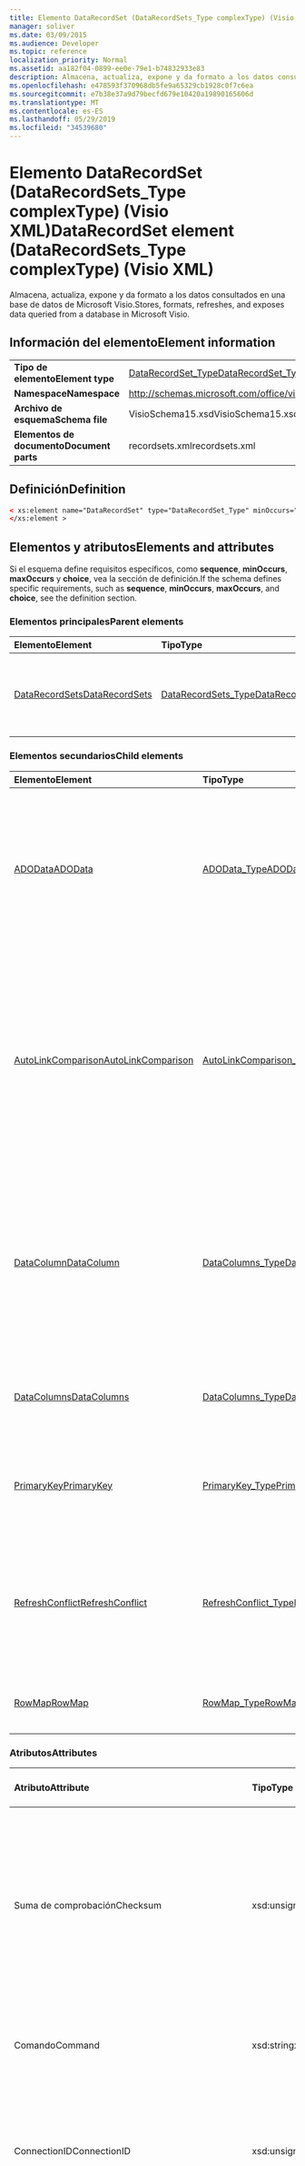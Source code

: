 ```yaml
---
title: Elemento DataRecordSet (DataRecordSets_Type complexType) (Visio XML)
manager: soliver
ms.date: 03/09/2015
ms.audience: Developer
ms.topic: reference
localization_priority: Normal
ms.assetid: aa182f04-0899-ee0e-79e1-b74832933e83
description: Almacena, actualiza, expone y da formato a los datos consultados en una base de datos de Microsoft Visio.
ms.openlocfilehash: e478593f370968db5fe9a65329cb1928c0f7c6ea
ms.sourcegitcommit: e7b38e37a9d79becfd679e10420a19890165606d
ms.translationtype: MT
ms.contentlocale: es-ES
ms.lasthandoff: 05/29/2019
ms.locfileid: "34539680"
---
```

# <a name="datarecordset-element-datarecordsets_type-complextype-visio-xml"></a><span data-ttu-id="42a5e-103">Elemento DataRecordSet (DataRecordSets_Type complexType) (Visio XML)</span><span class="sxs-lookup"><span data-stu-id="42a5e-103">DataRecordSet element (DataRecordSets_Type complexType) (Visio XML)</span></span>

<span data-ttu-id="42a5e-104">Almacena, actualiza, expone y da formato a los datos consultados en una base de datos de Microsoft Visio.</span><span class="sxs-lookup"><span data-stu-id="42a5e-104">Stores, formats, refreshes, and exposes data queried from a database in Microsoft Visio.</span></span>
  
## <a name="element-information"></a><span data-ttu-id="42a5e-105">Información del elemento</span><span class="sxs-lookup"><span data-stu-id="42a5e-105">Element information</span></span>

|||
|:-----|:-----|
|<span data-ttu-id="42a5e-106">**Tipo de elemento**</span><span class="sxs-lookup"><span data-stu-id="42a5e-106">**Element type**</span></span> <br/> |[<span data-ttu-id="42a5e-107">DataRecordSet_Type</span><span class="sxs-lookup"><span data-stu-id="42a5e-107">DataRecordSet_Type</span></span>](datarecordset_type-complextypevisio-xml.md) <br/> |
|<span data-ttu-id="42a5e-108">**Namespace**</span><span class="sxs-lookup"><span data-stu-id="42a5e-108">**Namespace**</span></span> <br/> |http://schemas.microsoft.com/office/visio/2012/main  <br/> |
|<span data-ttu-id="42a5e-109">**Archivo de esquema**</span><span class="sxs-lookup"><span data-stu-id="42a5e-109">**Schema file**</span></span> <br/> |<span data-ttu-id="42a5e-110">VisioSchema15.xsd</span><span class="sxs-lookup"><span data-stu-id="42a5e-110">VisioSchema15.xsd</span></span>  <br/> |
|<span data-ttu-id="42a5e-111">**Elementos de documento**</span><span class="sxs-lookup"><span data-stu-id="42a5e-111">**Document parts**</span></span> <br/> |<span data-ttu-id="42a5e-112">recordsets.xml</span><span class="sxs-lookup"><span data-stu-id="42a5e-112">recordsets.xml</span></span>  <br/> |
   
## <a name="definition"></a><span data-ttu-id="42a5e-113">Definición</span><span class="sxs-lookup"><span data-stu-id="42a5e-113">Definition</span></span>

```XML
< xs:element name="DataRecordSet" type="DataRecordSet_Type" minOccurs="0" maxOccurs="unbounded" >
</xs:element >
```

## <a name="elements-and-attributes"></a><span data-ttu-id="42a5e-114">Elementos y atributos</span><span class="sxs-lookup"><span data-stu-id="42a5e-114">Elements and attributes</span></span>

<span data-ttu-id="42a5e-115">Si el esquema define requisitos específicos, como **sequence**, **minOccurs**, **maxOccurs** y **choice**, vea la sección de definición.</span><span class="sxs-lookup"><span data-stu-id="42a5e-115">If the schema defines specific requirements, such as **sequence**, **minOccurs**, **maxOccurs**, and **choice**, see the definition section.</span></span> 
  
### <a name="parent-elements"></a><span data-ttu-id="42a5e-116">Elementos principales</span><span class="sxs-lookup"><span data-stu-id="42a5e-116">Parent elements</span></span>

|<span data-ttu-id="42a5e-117">**Elemento**</span><span class="sxs-lookup"><span data-stu-id="42a5e-117">**Element**</span></span>|<span data-ttu-id="42a5e-118">**Tipo**</span><span class="sxs-lookup"><span data-stu-id="42a5e-118">**Type**</span></span>|<span data-ttu-id="42a5e-119">**Descripción**</span><span class="sxs-lookup"><span data-stu-id="42a5e-119">**Description**</span></span>|
|:-----|:-----|:-----|
|[<span data-ttu-id="42a5e-120">DataRecordSets</span><span class="sxs-lookup"><span data-stu-id="42a5e-120">DataRecordSets</span></span>](datarecordsets-elementvisio-xml.md) <br/> |[<span data-ttu-id="42a5e-121">DataRecordSets_Type</span><span class="sxs-lookup"><span data-stu-id="42a5e-121">DataRecordSets_Type</span></span>](datarecordsets_type-complextypevisio-xml.md) <br/> |<span data-ttu-id="42a5e-122">Contiene todos los **elementos DataRecordset** del documento.</span><span class="sxs-lookup"><span data-stu-id="42a5e-122">Contains all the **DataRecordset** elements in the document.</span></span>  <br/> |
   
### <a name="child-elements"></a><span data-ttu-id="42a5e-123">Elementos secundarios</span><span class="sxs-lookup"><span data-stu-id="42a5e-123">Child elements</span></span>

|<span data-ttu-id="42a5e-124">**Elemento**</span><span class="sxs-lookup"><span data-stu-id="42a5e-124">**Element**</span></span>|<span data-ttu-id="42a5e-125">**Tipo**</span><span class="sxs-lookup"><span data-stu-id="42a5e-125">**Type**</span></span>|<span data-ttu-id="42a5e-126">**Descripción**</span><span class="sxs-lookup"><span data-stu-id="42a5e-126">**Description**</span></span>|
|:-----|:-----|:-----|
|[<span data-ttu-id="42a5e-127">ADOData</span><span class="sxs-lookup"><span data-stu-id="42a5e-127">ADOData</span></span>](autolinkcomparison-element-datarecordset_type-complextypevisio-xml.md) <br/> |[<span data-ttu-id="42a5e-128">ADOData_Type</span><span class="sxs-lookup"><span data-stu-id="42a5e-128">ADOData_Type</span></span>](autolinkcomparison_type-complextypevisio-xml.md) <br/> |<span data-ttu-id="42a5e-129">Contiene XML que se ajusta al esquema XML clásico de ADO para un conjunto de registros de ADO y que describe los datos del conjunto de registros de datos.</span><span class="sxs-lookup"><span data-stu-id="42a5e-129">Contains XML that conforms to the ADO classic XML schema for an ADO recordset and that describes the data in the data recordset.</span></span>  <br/> |
|[<span data-ttu-id="42a5e-130">AutoLinkComparison</span><span class="sxs-lookup"><span data-stu-id="42a5e-130">AutoLinkComparison</span></span>](autolinkcomparison-element-datarecordset_type-complextypevisio-xml.md) <br/> |[<span data-ttu-id="42a5e-131">AutoLinkComparison_Type</span><span class="sxs-lookup"><span data-stu-id="42a5e-131">AutoLinkComparison_Type</span></span>](autolinkcomparison_type-complextypevisio-xml.md) <br/> |<span data-ttu-id="42a5e-132">Define una regla que compara una columna del elemento **DataRecordset** primario con un elemento de datos de formas de la última acción de vinculación automática realizada correctamente en la interfaz de usuario.</span><span class="sxs-lookup"><span data-stu-id="42a5e-132">Defines a rule that compares a column in the parent **DataRecordset** element with a shape data item from the last successful automatic linking action performed in the user interface.</span></span>  <br/> |
|[<span data-ttu-id="42a5e-133">DataColumn</span><span class="sxs-lookup"><span data-stu-id="42a5e-133">DataColumn</span></span>](datacolumns-element-datarecordset_type-complextypevisio-xml.md) <br/> |[<span data-ttu-id="42a5e-134">DataColumns_Type</span><span class="sxs-lookup"><span data-stu-id="42a5e-134">DataColumns_Type</span></span>](datacolumns_type-complextypevisio-xml.md) <br/> |<span data-ttu-id="42a5e-135">Define cómo aparece una  columna de datos en la ventana Datos externos de la interfaz de usuario de Visio y clasifica los datos de la columna definiendo su tipo de datos y formato.</span><span class="sxs-lookup"><span data-stu-id="42a5e-135">Defines how a data column appears in the **External Data** window in the Visio user interface and qualifies the data in the column by defining its data type and formatting.</span></span>  <br/> |
|[<span data-ttu-id="42a5e-136">DataColumns</span><span class="sxs-lookup"><span data-stu-id="42a5e-136">DataColumns</span></span>](datacolumns-element-datarecordset_type-complextypevisio-xml.md) <br/> |[<span data-ttu-id="42a5e-137">DataColumns_Type</span><span class="sxs-lookup"><span data-stu-id="42a5e-137">DataColumns_Type</span></span>](datacolumns_type-complextypevisio-xml.md) <br/> |<span data-ttu-id="42a5e-138">Contiene todos los **elementos DataColumn** de un conjunto de registros de datos.</span><span class="sxs-lookup"><span data-stu-id="42a5e-138">Contains all the **DataColumn** elements in a data recordset.</span></span>  <br/> |
|[<span data-ttu-id="42a5e-139">PrimaryKey</span><span class="sxs-lookup"><span data-stu-id="42a5e-139">PrimaryKey</span></span>](primarykey-element-datarecordset_type-complextypevisio-xml.md) <br/> |[<span data-ttu-id="42a5e-140">PrimaryKey_Type</span><span class="sxs-lookup"><span data-stu-id="42a5e-140">PrimaryKey_Type</span></span>](primarykey_type-complextypevisio-xml.md) <br/> |<span data-ttu-id="42a5e-141">Identifica una o más columnas de clave principal en el conjunto de registros de datos.</span><span class="sxs-lookup"><span data-stu-id="42a5e-141">Identifies one or more primary-key columns in the data recordset.</span></span>  <br/> |
|[<span data-ttu-id="42a5e-142">RefreshConflict</span><span class="sxs-lookup"><span data-stu-id="42a5e-142">RefreshConflict</span></span>](refreshconflict-element-datarecordset_type-complextypevisio-xml.md) <br/> |[<span data-ttu-id="42a5e-143">RefreshConflict_Type</span><span class="sxs-lookup"><span data-stu-id="42a5e-143">RefreshConflict_Type</span></span>](refreshconflict_type-complextypevisio-xml.md) <br/> |<span data-ttu-id="42a5e-144">Indica una fila del conjunto de registros de datos vinculada a una forma que está en conflicto después de actualizar el conjunto de registros de datos.</span><span class="sxs-lookup"><span data-stu-id="42a5e-144">Indicates a row in the data recordset linked to a shape that is in conflict after the data recordset is refreshed.</span></span>  <br/> |
|[<span data-ttu-id="42a5e-145">RowMap</span><span class="sxs-lookup"><span data-stu-id="42a5e-145">RowMap</span></span>](rowmap-element-datarecordset_type-complextypevisio-xml.md) <br/> |[<span data-ttu-id="42a5e-146">RowMap_Type</span><span class="sxs-lookup"><span data-stu-id="42a5e-146">RowMap_Type</span></span>](rowmap_type-complextypevisio-xml.md) <br/> |<span data-ttu-id="42a5e-147">Mapas una fila de conjunto de registros de datos a una forma.</span><span class="sxs-lookup"><span data-stu-id="42a5e-147">Maps a data-recordset row to a shape.</span></span>  <br/> |
   
### <a name="attributes"></a><span data-ttu-id="42a5e-148">Atributos</span><span class="sxs-lookup"><span data-stu-id="42a5e-148">Attributes</span></span>

|<span data-ttu-id="42a5e-149">**Atributo**</span><span class="sxs-lookup"><span data-stu-id="42a5e-149">**Attribute**</span></span>|<span data-ttu-id="42a5e-150">**Tipo**</span><span class="sxs-lookup"><span data-stu-id="42a5e-150">**Type**</span></span>|<span data-ttu-id="42a5e-151">**Obligatorio**</span><span class="sxs-lookup"><span data-stu-id="42a5e-151">**Required**</span></span>|<span data-ttu-id="42a5e-152">**Descripción**</span><span class="sxs-lookup"><span data-stu-id="42a5e-152">**Description**</span></span>|<span data-ttu-id="42a5e-153">**Posibles valores**</span><span class="sxs-lookup"><span data-stu-id="42a5e-153">**Possible values**</span></span>|
|:-----|:-----|:-----|:-----|:-----|
|<span data-ttu-id="42a5e-154">Suma de comprobación</span><span class="sxs-lookup"><span data-stu-id="42a5e-154">Checksum</span></span>  <br/> |<span data-ttu-id="42a5e-155">xsd:unsignedInt</span><span class="sxs-lookup"><span data-stu-id="42a5e-155">xsd:unsignedInt</span></span>  <br/> |<span data-ttu-id="42a5e-156">opcional</span><span class="sxs-lookup"><span data-stu-id="42a5e-156">optional</span></span>  <br/> |<span data-ttu-id="42a5e-157">Valor de suma de comprobación, generado por Visio y basado en propiedades del conjunto de registros de datos.</span><span class="sxs-lookup"><span data-stu-id="42a5e-157">A checksum value, generated by Visio, and based on data-recordset properties.</span></span> <span data-ttu-id="42a5e-158">Establezca este attirbute en 0; Visio actualiza este valor en tiempo de ejecución.</span><span class="sxs-lookup"><span data-stu-id="42a5e-158">Set this attirbute to 0; Visio recalculates this value at runtime.</span></span>  <br/> |<span data-ttu-id="42a5e-159">Valores del tipo xsd:unsignedInt.</span><span class="sxs-lookup"><span data-stu-id="42a5e-159">Values of the xsd:unsignedInt type.</span></span>  <br/> |
|<span data-ttu-id="42a5e-160">Comando</span><span class="sxs-lookup"><span data-stu-id="42a5e-160">Command</span></span>  <br/> |<span data-ttu-id="42a5e-161">xsd:string</span><span class="sxs-lookup"><span data-stu-id="42a5e-161">xsd:string</span></span>  <br/> |<span data-ttu-id="42a5e-162">opcional</span><span class="sxs-lookup"><span data-stu-id="42a5e-162">optional</span></span>  <br/> |<span data-ttu-id="42a5e-163">Cadena de comandos usada para consultar datos desde el origen de datos.</span><span class="sxs-lookup"><span data-stu-id="42a5e-163">The command string used to query data from the data source.</span></span>  <br/> |<span data-ttu-id="42a5e-164">Valores del tipo xsd:string.</span><span class="sxs-lookup"><span data-stu-id="42a5e-164">Values of the xsd:string type.</span></span>  <br/> |
|<span data-ttu-id="42a5e-165">ConnectionID</span><span class="sxs-lookup"><span data-stu-id="42a5e-165">ConnectionID</span></span>  <br/> |<span data-ttu-id="42a5e-166">xsd:unsignedInt</span><span class="sxs-lookup"><span data-stu-id="42a5e-166">xsd:unsignedInt</span></span>  <br/> |<span data-ttu-id="42a5e-167">opcional</span><span class="sxs-lookup"><span data-stu-id="42a5e-167">optional</span></span>  <br/> |<span data-ttu-id="42a5e-168">Identificador de conexión del objeto **DataConnection** asociado.</span><span class="sxs-lookup"><span data-stu-id="42a5e-168">The connection ID for the associated **DataConnection** object.</span></span> <span data-ttu-id="42a5e-169">No existe para orígenes de datos XML.</span><span class="sxs-lookup"><span data-stu-id="42a5e-169">Does not exist for XML data sources.</span></span>  <br/> |<span data-ttu-id="42a5e-170">Valores del tipo xsd:unsignedInt.</span><span class="sxs-lookup"><span data-stu-id="42a5e-170">Values of the xsd:unsignedInt type.</span></span>  <br/> |
|<span data-ttu-id="42a5e-171">ID</span><span class="sxs-lookup"><span data-stu-id="42a5e-171">ID</span></span>  <br/> |<span data-ttu-id="42a5e-172">xsd:unsignedInt</span><span class="sxs-lookup"><span data-stu-id="42a5e-172">xsd:unsignedInt</span></span>  <br/> |<span data-ttu-id="42a5e-173">necesario</span><span class="sxs-lookup"><span data-stu-id="42a5e-173">required</span></span>  <br/> |<span data-ttu-id="42a5e-174">El identificador del conjunto de registros de datos, único en el documento.</span><span class="sxs-lookup"><span data-stu-id="42a5e-174">The data recordset ID, unique within the document.</span></span>  <br/> |<span data-ttu-id="42a5e-175">Valores del tipo xsd:unsignedInt.</span><span class="sxs-lookup"><span data-stu-id="42a5e-175">Values of the xsd:unsignedInt type.</span></span>  <br/> |
|<span data-ttu-id="42a5e-176">Nombre</span><span class="sxs-lookup"><span data-stu-id="42a5e-176">Name</span></span>  <br/> |<span data-ttu-id="42a5e-177">xsd:string</span><span class="sxs-lookup"><span data-stu-id="42a5e-177">xsd:string</span></span>  <br/> |<span data-ttu-id="42a5e-178">opcional</span><span class="sxs-lookup"><span data-stu-id="42a5e-178">optional</span></span>  <br/> |<span data-ttu-id="42a5e-179">Nombre para mostrar (o "descriptivo") del conjunto de registros de datos.</span><span class="sxs-lookup"><span data-stu-id="42a5e-179">The display (or "friendly") name of the data recordset.</span></span>  <br/> |<span data-ttu-id="42a5e-180">Valores del tipo xsd:string.</span><span class="sxs-lookup"><span data-stu-id="42a5e-180">Values of the xsd:string type.</span></span>  <br/> |
|<span data-ttu-id="42a5e-181">NextRowID</span><span class="sxs-lookup"><span data-stu-id="42a5e-181">NextRowID</span></span>  <br/> |<span data-ttu-id="42a5e-182">xsd:unsignedInt</span><span class="sxs-lookup"><span data-stu-id="42a5e-182">xsd:unsignedInt</span></span>  <br/> |<span data-ttu-id="42a5e-183">opcional</span><span class="sxs-lookup"><span data-stu-id="42a5e-183">optional</span></span>  <br/> |<span data-ttu-id="42a5e-184">El siguiente identificador Visio fila disponible.</span><span class="sxs-lookup"><span data-stu-id="42a5e-184">The next available Visio row ID.</span></span>  <br/> |<span data-ttu-id="42a5e-185">Valores del tipo xsd:unsignedInt.</span><span class="sxs-lookup"><span data-stu-id="42a5e-185">Values of the xsd:unsignedInt type.</span></span>  <br/> |
|<span data-ttu-id="42a5e-186">Opciones</span><span class="sxs-lookup"><span data-stu-id="42a5e-186">Options</span></span>  <br/> |<span data-ttu-id="42a5e-187">xsd:unsignedInt</span><span class="sxs-lookup"><span data-stu-id="42a5e-187">xsd:unsignedInt</span></span>  <br/> |<span data-ttu-id="42a5e-188">opcional</span><span class="sxs-lookup"><span data-stu-id="42a5e-188">optional</span></span>  <br/> |<span data-ttu-id="42a5e-189">Opciones que se aplican al conjunto de registros de datos.</span><span class="sxs-lookup"><span data-stu-id="42a5e-189">Options to apply to the data recordset.</span></span> <span data-ttu-id="42a5e-190">Los valores posibles pueden ser cualquier combinación de uno o varios de los que se muestran en la tabla siguiente.</span><span class="sxs-lookup"><span data-stu-id="42a5e-190">Possible values can be any combination of one or more of those shown in the following table.</span></span>  <br/> |<span data-ttu-id="42a5e-191">Valores del tipo xsd:unsignedInt.</span><span class="sxs-lookup"><span data-stu-id="42a5e-191">Values of the xsd:unsignedInt type.</span></span>  <br/> |
|<span data-ttu-id="42a5e-192">RefreshInterval</span><span class="sxs-lookup"><span data-stu-id="42a5e-192">RefreshInterval</span></span>  <br/> |<span data-ttu-id="42a5e-193">xsd:unsignedInt</span><span class="sxs-lookup"><span data-stu-id="42a5e-193">xsd:unsignedInt</span></span>  <br/> |<span data-ttu-id="42a5e-194">opcional</span><span class="sxs-lookup"><span data-stu-id="42a5e-194">optional</span></span>  <br/> |<span data-ttu-id="42a5e-195">La frecuencia (en minutos) Visio actualiza automáticamente el conjunto de registros de datos.</span><span class="sxs-lookup"><span data-stu-id="42a5e-195">How often (in minutes) Visio refreshes the data recordset automatically.</span></span> <span data-ttu-id="42a5e-196">Este valor debe ser 1 o mayor.</span><span class="sxs-lookup"><span data-stu-id="42a5e-196">This value must be 1 or larger.</span></span>  <br/> |<span data-ttu-id="42a5e-197">Valores del tipo xsd:unsignedInt.</span><span class="sxs-lookup"><span data-stu-id="42a5e-197">Values of the xsd:unsignedInt type.</span></span>  <br/> |
|<span data-ttu-id="42a5e-198">RefreshNoReconciliationUI</span><span class="sxs-lookup"><span data-stu-id="42a5e-198">RefreshNoReconciliationUI</span></span>  <br/> |<span data-ttu-id="42a5e-199">xsd:boolean</span><span class="sxs-lookup"><span data-stu-id="42a5e-199">xsd:boolean</span></span>  <br/> |<span data-ttu-id="42a5e-200">opcional</span><span class="sxs-lookup"><span data-stu-id="42a5e-200">optional</span></span>  <br/> |<span data-ttu-id="42a5e-201">Si la interfaz de usuario de conciliación de datos debe deshabilitarse.</span><span class="sxs-lookup"><span data-stu-id="42a5e-201">Whether the data-reconciliation user interface should be disabled.</span></span> <span data-ttu-id="42a5e-202">True (1) para deshabilitar la interfaz de usuario (UI).</span><span class="sxs-lookup"><span data-stu-id="42a5e-202">True (1) to disable the user interface (UI).</span></span> <span data-ttu-id="42a5e-203">False (0) para habilitar la interfaz de usuario.</span><span class="sxs-lookup"><span data-stu-id="42a5e-203">False (0) to enable the UI.</span></span>  <br/> |<span data-ttu-id="42a5e-204">Valores del tipo xsd:boolean.</span><span class="sxs-lookup"><span data-stu-id="42a5e-204">Values of the xsd:boolean type.</span></span>  <br/> |
|<span data-ttu-id="42a5e-205">RefreshOverwriteAll</span><span class="sxs-lookup"><span data-stu-id="42a5e-205">RefreshOverwriteAll</span></span>  <br/> |<span data-ttu-id="42a5e-206">xsd:boolean</span><span class="sxs-lookup"><span data-stu-id="42a5e-206">xsd:boolean</span></span>  <br/> |<span data-ttu-id="42a5e-207">opcional</span><span class="sxs-lookup"><span data-stu-id="42a5e-207">optional</span></span>  <br/> |<span data-ttu-id="42a5e-208">Si se sobrescribirán los cambios de usuario en elementos de datos de formas vinculadas a datos cuando se actualice el conjunto de registros de datos.</span><span class="sxs-lookup"><span data-stu-id="42a5e-208">Whether to overwrite user changes to shape data items in shapes linked to data when the data recordset is refreshed.</span></span>  <br/> |<span data-ttu-id="42a5e-209">Valores del tipo xsd:boolean.</span><span class="sxs-lookup"><span data-stu-id="42a5e-209">Values of the xsd:boolean type.</span></span>  <br/> |
|<span data-ttu-id="42a5e-210">ReplaceLinks</span><span class="sxs-lookup"><span data-stu-id="42a5e-210">ReplaceLinks</span></span>  <br/> |<span data-ttu-id="42a5e-211">xsd:unsignedInt</span><span class="sxs-lookup"><span data-stu-id="42a5e-211">xsd:unsignedInt</span></span>  <br/> |<span data-ttu-id="42a5e-212">opcional</span><span class="sxs-lookup"><span data-stu-id="42a5e-212">optional</span></span>  <br/> |<span data-ttu-id="42a5e-213">Define cómo se tratan los vínculos de datos de formas cuando se copian o cortan formas.</span><span class="sxs-lookup"><span data-stu-id="42a5e-213">Defines how shape-data links are treated when shapes are copied or cut.</span></span> <span data-ttu-id="42a5e-214">1 para reemplazar los vínculos existentes en la forma de destino.</span><span class="sxs-lookup"><span data-stu-id="42a5e-214">1 to replace existing links in the target shape.</span></span> <span data-ttu-id="42a5e-215">0 para mantener vínculos existentes en la forma de destino.</span><span class="sxs-lookup"><span data-stu-id="42a5e-215">0 to maintain existing links in the target shape.</span></span>  <br/> |<span data-ttu-id="42a5e-216">Valores del tipo xsd:unsignedInt.</span><span class="sxs-lookup"><span data-stu-id="42a5e-216">Values of the xsd:unsignedInt type.</span></span>  <br/> |
|<span data-ttu-id="42a5e-217">RowOrder</span><span class="sxs-lookup"><span data-stu-id="42a5e-217">RowOrder</span></span>  <br/> |<span data-ttu-id="42a5e-218">xsd:boolean</span><span class="sxs-lookup"><span data-stu-id="42a5e-218">xsd:boolean</span></span>  <br/> |<span data-ttu-id="42a5e-219">opcional</span><span class="sxs-lookup"><span data-stu-id="42a5e-219">optional</span></span>  <br/> |<span data-ttu-id="42a5e-220">Si se va a usar el orden de las filas del conjunto de registros de datos como clave principal.</span><span class="sxs-lookup"><span data-stu-id="42a5e-220">Whether to use the order of the rows in the data recordset as the primary key.</span></span> <span data-ttu-id="42a5e-221">True (1) si los ID de fila están determinados por el orden de fila.</span><span class="sxs-lookup"><span data-stu-id="42a5e-221">True (1) if row IDs are determined by row order.</span></span> <span data-ttu-id="42a5e-222">False (0) si los id. de fila están determinados por los valores de las columnas clave principales del conjunto de registros de datos.</span><span class="sxs-lookup"><span data-stu-id="42a5e-222">False (0) if row IDs are determined by values in the primary key column(s) of the data recordset.</span></span>  <br/> |<span data-ttu-id="42a5e-223">Valores del tipo xsd:boolean.</span><span class="sxs-lookup"><span data-stu-id="42a5e-223">Values of the xsd:boolean type.</span></span>  <br/> |
|<span data-ttu-id="42a5e-224">TimeRefreshed</span><span class="sxs-lookup"><span data-stu-id="42a5e-224">TimeRefreshed</span></span>  <br/> |<span data-ttu-id="42a5e-225">xsd:dateTime</span><span class="sxs-lookup"><span data-stu-id="42a5e-225">xsd:dateTime</span></span>  <br/> |<span data-ttu-id="42a5e-226">opcional</span><span class="sxs-lookup"><span data-stu-id="42a5e-226">optional</span></span>  <br/> |<span data-ttu-id="42a5e-227">La fecha y hora en que se actualizó por última vez el conjunto de registros de datos.</span><span class="sxs-lookup"><span data-stu-id="42a5e-227">The date and time the data recordset was last refreshed.</span></span>  <br/> |<span data-ttu-id="42a5e-228">Valores del tipo xsd:dateTime.</span><span class="sxs-lookup"><span data-stu-id="42a5e-228">Values of the xsd:dateTime type.</span></span>  <br/> |
   

